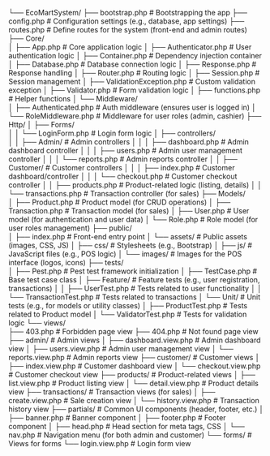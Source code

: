 └── EcoMartSystem/
    ├── bootstrap.php               # Bootstrapping the app
    ├── config.php                  # Configuration settings (e.g., database, app settings)
    ├── routes.php                  # Define routes for the system (front-end and admin routes)
    ├── Core/                       
    │   ├── App.php                 # Core application logic
    │   ├── Authenticator.php       # User authentication logic
    │   ├── Container.php           # Dependency injection container
    │   ├── Database.php            # Database connection logic
    │   ├── Response.php            # Response handling
    │   ├── Router.php              # Routing logic
    │   ├── Session.php             # Session management
    │   ├── ValidationException.php # Custom validation exception
    │   ├── Validator.php           # Form validation logic
    │   ├── functions.php           # Helper functions
    │   └── Middleware/             
    │       ├── Authenticated.php   # Auth middleware (ensures user is logged in)
    │       └── RoleMiddleware.php  # Middleware for user roles (admin, cashier)
    ├── Http/
    │   ├── Forms/                  
    │   │   └── LoginForm.php       # Login form logic
    │   ├── controllers/            
    │   │   ├── Admin/              # Admin controllers
    │   │   │   ├── dashboard.php   # Admin dashboard controller
    │   │   │   ├── users.php       # Admin user management controller
    │   │   │   └── reports.php     # Admin reports controller
    │   │   ├── Customer/           # Customer controllers
    │   │   │   ├── index.php       # Customer dashboard/controller
    │   │   │   └── checkout.php    # Customer checkout controller
    │   │   ├── products.php        # Product-related logic (listing, details)
    │   │   └── transactions.php    # Transaction controller (for sales)
    ├── Models/                      
    │   ├── Product.php             # Product model (for CRUD operations)
    │   ├── Transaction.php         # Transaction model (for sales)
    │   ├── User.php                # User model (for authentication and user data)
    │   └── Role.php                # Role model (for user roles management)
    ├── public/                     
    │   ├── index.php               # Front-end entry point
    │   └── assets/                 # Public assets (images, CSS, JS)
    │       ├── css/                # Stylesheets (e.g., Bootstrap)
    │       ├── js/                 # JavaScript files (e.g., POS logic)
    │       └── images/             # Images for the POS interface (logos, icons)
    ├── tests/                       
    │   ├── Pest.php                # Pest test framework initialization
    │   ├── TestCase.php            # Base test case class
    │   ├── Feature/                # Feature tests (e.g., user registration, transactions)
    │   │   ├── UserTest.php        # Tests related to user functionality
    │   │   └── TransactionTest.php # Tests related to transactions
    │   └── Unit/                   # Unit tests (e.g., for models or utility classes)
    │       ├── ProductTest.php     # Tests related to Product model
    │       └── ValidatorTest.php   # Tests for validation logic
    └── views/                       
        ├── 403.php                # Forbidden page view
        ├── 404.php                # Not found page view
        ├── admin/                  # Admin views
        │   ├── dashboard.view.php  # Admin dashboard view
        │   ├── users.view.php      # Admin user management view
        │   └── reports.view.php    # Admin reports view
        ├── customer/               # Customer views
        │   ├── index.view.php      # Customer dashboard view
        │   └── checkout.view.php   # Customer checkout view
        ├── products/               # Product-related views
        │   ├── list.view.php       # Product listing view
        │   └── detail.view.php     # Product details view
        ├── transactions/           # Transaction views (for sales)
        │   ├── create.view.php     # Sale creation view
        │   └── history.view.php    # Transaction history view
        ├── partials/               # Common UI components (header, footer, etc.)
        │   ├── banner.php          # Banner component
        │   ├── footer.php          # Footer component
        │   ├── head.php            # Head section for meta tags, CSS
        │   └── nav.php             # Navigation menu (for both admin and customer)
        └── forms/                  # Views for forms
            └── login.view.php      # Login form view
